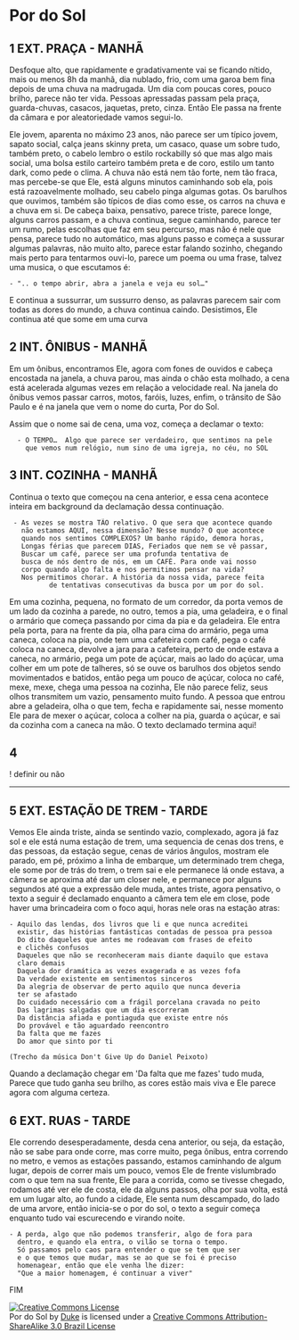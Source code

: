 # Por do Sol

## 1 EXT. PRAÇA - MANHÃ

Desfoque alto, que rapidamente e gradativamente vai se ficando nítido, mais ou menos 8h da manhã, dia nublado, frio, com uma garoa bem fina depois de uma chuva na madrugada. Um dia com poucas cores, pouco brilho, parece não ter vida.
Pessoas apressadas passam pela praça, guarda-chuvas, casacos, jaquetas, preto, cinza. Então Ele passa na frente da câmara e por aleatoriedade vamos segui-lo. 


Ele jovem, aparenta no máximo 23 anos, não parece ser um típico jovem, sapato social, calça jeans skinny preta, um casaco, quase um sobre tudo, também preto, o cabelo lembro o estilo rockabilly só que mas algo mais social, uma bolsa estilo carteiro também preta e de coro, estilo um tanto dark, como pede o clima. A chuva não está nem tão forte, nem tão fraca, mas percebe-se que Ele, está alguns minutos caminhando sob ela, pois está razoavelmente molhado, seu cabelo pinga algumas gotas. Os barulhos que ouvimos, também são típicos de dias como esse, os carros na chuva e a chuva em si. De cabeça baixa, pensativo, parece triste, parece longe, alguns carros passam, e a chuva continua, segue caminhando, parece ter um rumo, pelas escolhas que faz em seu percurso, mas não é nele que pensa, parece tudo no automático, mas alguns passo e começa a sussurar algumas palavras, não muito alto, parece estar falando sozinho, chegando mais perto para tentarmos ouvi-lo, parece um poema ou uma frase, talvez uma musica, o que escutamos é:  

    - ".. o tempo abrir, abra a janela e veja eu sol…"

E continua a sussurrar, um sussurro denso, as palavras parecem sair com todas as dores do mundo, a chuva continua caindo. Desistimos, Ele continua até que some em uma curva
 

## 2 INT. ÔNIBUS - MANHÃ

Em um ônibus, encontramos Ele, agora com fones de ouvidos e cabeça encostada na janela, a chuva parou, mas ainda o chão esta molhado, a cena está acelerada algumas vezes em relação a velocidade real. Na janela do ônibus vemos passar carros, motos, faróis, luzes, enfim, o trânsito de São Paulo e é na janela que vem o nome do curta, Por do Sol.

Assim que o nome sai de cena, uma voz, começa a declamar o texto: 
      
      - O TEMPO…  Algo que parece ser verdadeiro, que sentimos na pele 
        que vemos num relógio, num sino de uma igreja, no céu, no SOL



## 3 INT. COZINHA - MANHÃ

Continua o texto que começou na cena anterior, e essa cena acontece inteira em background da declamação dessa continuação.

     - As vezes se mostra TÃO relativo. O que sera que acontece quando 
       não estamos AQUI, nessa dimensão? Nesse mundo? O que acontece 
       quando nos sentimos COMPLEXOS? Um banho rápido, demora horas, 
       Longas férias que parecem DIAS, Feriados que nem se vê passar, 
       Buscar um café, parece ser uma profunda tentativa de 
       busca de nós dentro de nós, em um CAFÉ. Para onde vai nosso 
       corpo quando algo falta e nos permitimos pensar na vida? 
       Nos permitimos chorar. A história da nossa vida, parece feita 
              de tentativas consecutivas da busca por um por do sol.

Em uma cozinha, pequena, no formato de um corredor, da porta vemos de um lado da cozinha a parede, no outro, temos a pia, uma geladeira, e o final o armário que começa passando por cima da pia e da geladeira. Ele entra pela porta, para na frente da pia, olha para cima do armário, pega uma caneca, coloca na pia, onde tem uma cafeteira com café, pega o café coloca na caneca, devolve a jara para a cafeteira, perto de onde estava a caneca, no armário, pega um pote de açúcar, mais ao lado do açúcar, uma colher em um pote de talheres, só se ouve os barulhos dos objetos sendo movimentados e batidos, então pega um pouco de açúcar, coloca no café, mexe, mexe, chega uma pessoa na cozinha, Ele não parece feliz, seus olhos transmitem um vazio, pensamento muito fundo. A pessoa que entrou abre a geladeira, olha o que tem, fecha e rapidamente sai, nesse momento Ele para de mexer o açúcar, coloca a colher na pia, guarda o açúcar, e sai da cozinha com a caneca na mão. O texto declamado termina aqui!


## 4

! definir ou não

--------------------------

## 5 EXT. ESTAÇÃO DE TREM - TARDE

Vemos Ele ainda triste, ainda se sentindo vazio, complexado, agora já faz sol e ele está numa estação de trem, uma sequencia de cenas dos trens, e das pessoas, da estação segue, cenas de vários ângulos, mostram ele parado, em pé, próximo a linha de embarque, um determinado trem chega, ele some por de trás do trem, o trem sai e ele permanece lá onde estava, a câmera se aproxima até dar um closer nele, e permanece por alguns segundos até que a expressão dele muda, antes triste, agora pensativo, o texto a seguir é declamado enquanto a câmera tem ele em close, pode haver uma brincadeira com o foco aqui, horas nele oras na estação atras:

	- Aquilo das lendas, dos livros que li e que nunca acreditei 
	  existir, das histórias fantásticas contadas de pessoa pra pessoa 
	  Do dito daqueles que antes me rodeavam com frases de efeito 
	  e clichês confusos 
	  Daqueles que não se reconheceram mais diante daquilo que estava 
	  claro demais
	  Daquela dor dramática as vezes exagerada e as vezes fofa 
	  Da verdade existente em sentimentos sinceros 
	  Da alegria de observar de perto aquilo que nunca deveria 
	  ter se afastado 
	  Do cuidado necessário com a frágil porcelana cravada no peito 
	  Das lagrimas salgadas que um dia escorreram 
	  Da distância afiada e pontiaguda que existe entre nós 
	  Do provável e tão aguardado reencontro 
	  Da falta que me fazes 
	  Do amor que sinto por ti
	
	(Trecho da música Don't Give Up do Daniel Peixoto)
  
Quando a declamação chegar em 'Da falta que me fazes' tudo muda, Parece que tudo ganha seu brilho, as cores estão mais viva e Ele parece agora com alguma certeza.

## 6 EXT. RUAS - TARDE

Ele correndo desesperadamente, desda cena anterior, ou seja, da estação, não se sabe para onde corre, mas corre muito, pega ônibus, entra correndo no metro, e vemos as estações passando, estamos caminhando de algum lugar, depois de correr mais um pouco, vemos Ele de frente vislumbrado com o que tem na sua frente, Ele para a corrida, como se tivesse chegado, rodamos até ver ele de costa, ele da alguns passos, olha por sua volta, está em um lugar alto, ao fundo a cidade, Ele senta num descampado, do lado de uma arvore, então inicia-se o por do sol, o texto a seguir começa enquanto tudo vai escurecendo e virando noite.

	- A perda, algo que não podemos transferir, algo de fora para 
	  dentro, e quando ela entra, o vilão se torna o tempo. 
	  Só passamos pelo caos para entender o que se tem que ser 
	  e o que temos que mudar, mas se ao que se foi é preciso 
	  homenagear, então que ele venha lhe dizer: 
	  "Que a maior homenagem, é continuar a viver"


FIM 


<a rel="license" href="http://creativecommons.org/licenses/by-sa/3.0/br/deed.en_US"><img alt="Creative Commons License" style="border-width:0" src="http://i.creativecommons.org/l/by-sa/3.0/br/88x31.png" /></a><br /><span xmlns:dct="http://purl.org/dc/terms/" href="http://purl.org/dc/dcmitype/Text" property="dct:title" rel="dct:type">Por do Sol</span> by <a xmlns:cc="http://creativecommons.org/ns#" href="http://escrevendo.nu" property="cc:attributionName" rel="cc:attributionURL">Duke</a> is licensed under a <a rel="license" href="http://creativecommons.org/licenses/by-sa/3.0/br/deed.en_US">Creative Commons Attribution-ShareAlike 3.0 Brazil License</a>
